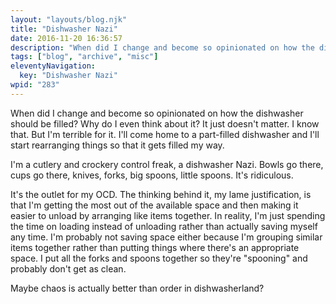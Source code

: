 ```yaml
---
layout: "layouts/blog.njk"
title: "Dishwasher Nazi"
date: 2016-11-20 16:36:57
description: "When did I change and become so opinionated on how the dishwasher should be filled? Why do I even think about it? It just doesn't matter"
tags: ["blog", "archive", "misc"]
eleventyNavigation:
  key: "Dishwasher Nazi"
wpid: "283"
---
```


When did I change and become so opinionated on how the dishwasher should be filled? Why do I even think about it? It just doesn't matter. I know that. But I'm terrible for it. I'll come home to a part-filled dishwasher and I'll start rearranging things so that it gets filled my way.

I'm a cutlery and crockery control freak, a dishwasher Nazi. Bowls go there, cups go there, knives, forks, big spoons, little spoons. It's ridiculous.

It's the outlet for my OCD. The thinking behind it, my lame justification, is that I'm getting the most out of the available space and then making it easier to unload by arranging like items together. In reality, I'm just spending the time on loading instead of unloading rather than actually saving myself any time. I'm probably not saving space either because I'm grouping similar items together rather than putting things where there's an appropriate space. I put all the forks and spoons together so they're "spooning" and probably don't get as clean.

Maybe chaos is actually better than order in dishwasherland?

&nbsp;
